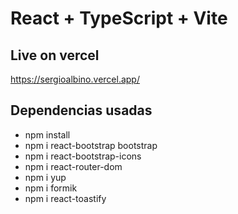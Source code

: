 # React + TypeScript + Vite

## Live on vercel

https://sergioalbino.vercel.app/

## Dependencias usadas

- npm install
- npm i react-bootstrap bootstrap
- npm i react-bootstrap-icons
- npm i react-router-dom
- npm i yup
- npm i formik
- npm i react-toastify
